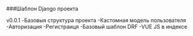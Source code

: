 ###Шаблон Django проекта

v0.0.1
-Базовыя структура проекта
-Кастомная модель пользователя
-Авторизация 
-Регистраиця
-Базовый шаблон DRF
-VUE JS в индексе
